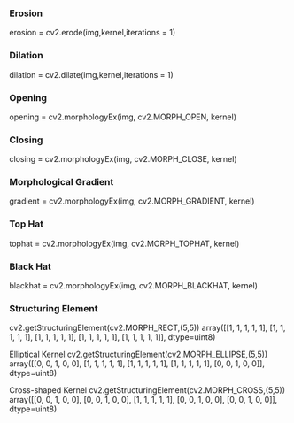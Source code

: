 ### Erosion

erosion = cv2.erode(img,kernel,iterations = 1)

### Dilation

dilation = cv2.dilate(img,kernel,iterations = 1)

### Opening

opening = cv2.morphologyEx(img, cv2.MORPH_OPEN, kernel)

### Closing

closing = cv2.morphologyEx(img, cv2.MORPH_CLOSE, kernel)


### Morphological Gradient

gradient = cv2.morphologyEx(img, cv2.MORPH_GRADIENT, kernel)

### Top Hat

tophat = cv2.morphologyEx(img, cv2.MORPH_TOPHAT, kernel)

### Black Hat
 
 blackhat = cv2.morphologyEx(img, cv2.MORPH_BLACKHAT, kernel)
 
###  Structuring Element
 
cv2.getStructuringElement(cv2.MORPH_RECT,(5,5))
array([[1, 1, 1, 1, 1],
       [1, 1, 1, 1, 1],
       [1, 1, 1, 1, 1],
       [1, 1, 1, 1, 1],
       [1, 1, 1, 1, 1]], dtype=uint8)

 Elliptical Kernel
 cv2.getStructuringElement(cv2.MORPH_ELLIPSE,(5,5))
array([[0, 0, 1, 0, 0],
       [1, 1, 1, 1, 1],
       [1, 1, 1, 1, 1],
       [1, 1, 1, 1, 1],
       [0, 0, 1, 0, 0]], dtype=uint8)

 Cross-shaped Kernel
 cv2.getStructuringElement(cv2.MORPH_CROSS,(5,5))
array([[0, 0, 1, 0, 0],
       [0, 0, 1, 0, 0],
       [1, 1, 1, 1, 1],
       [0, 0, 1, 0, 0],
       [0, 0, 1, 0, 0]], dtype=uint8)
